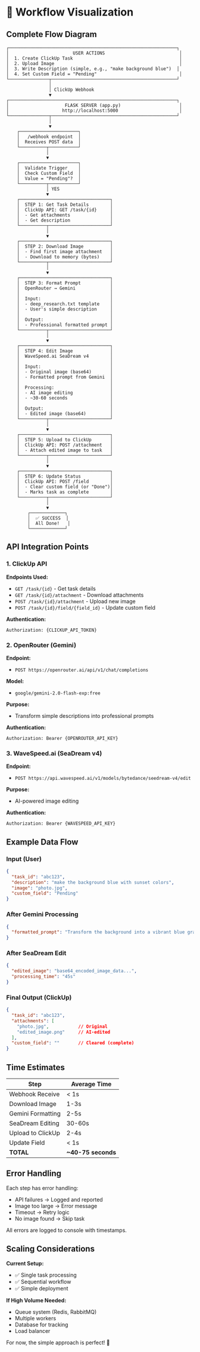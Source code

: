 # 🎨 Workflow Visualization

## Complete Flow Diagram

```
┌───────────────────────────────────────────────────────────────┐
│                        USER ACTIONS                            │
│  1. Create ClickUp Task                                        │
│  2. Upload Image                                               │
│  3. Write Description (simple, e.g., "make background blue")  │
│  4. Set Custom Field = "Pending"                               │
└───────────────┬───────────────────────────────────────────────┘
                │
                │ ClickUp Webhook
                ▼
┌───────────────────────────────────────────────────────────────┐
│                     FLASK SERVER (app.py)                      │
│                    http://localhost:5000                       │
└───────────────┬───────────────────────────────────────────────┘
                │
                ▼
    ┌──────────────────────┐
    │   /webhook endpoint  │
    │  Receives POST data  │
    └──────────┬───────────┘
               │
               ▼
    ┌──────────────────────┐
    │  Validate Trigger    │
    │  Check Custom Field  │
    │  Value = "Pending"?  │
    └──────────┬───────────┘
               │ YES
               ▼
    ┌──────────────────────────────────┐
    │  STEP 1: Get Task Details        │
    │  ClickUp API: GET /task/{id}     │
    │  - Get attachments               │
    │  - Get description               │
    └──────────┬───────────────────────┘
               │
               ▼
    ┌──────────────────────────────────┐
    │  STEP 2: Download Image          │
    │  - Find first image attachment   │
    │  - Download to memory (bytes)    │
    └──────────┬───────────────────────┘
               │
               ▼
    ┌──────────────────────────────────┐
    │  STEP 3: Format Prompt           │
    │  OpenRouter → Gemini             │
    │                                  │
    │  Input:                          │
    │  - deep_research.txt template    │
    │  - User's simple description     │
    │                                  │
    │  Output:                         │
    │  - Professional formatted prompt │
    └──────────┬───────────────────────┘
               │
               ▼
    ┌──────────────────────────────────┐
    │  STEP 4: Edit Image              │
    │  WaveSpeed.ai SeaDream v4        │
    │                                  │
    │  Input:                          │
    │  - Original image (base64)       │
    │  - Formatted prompt from Gemini  │
    │                                  │
    │  Processing:                     │
    │  - AI image editing              │
    │  - ~30-60 seconds                │
    │                                  │
    │  Output:                         │
    │  - Edited image (base64)         │
    └──────────┬───────────────────────┘
               │
               ▼
    ┌──────────────────────────────────┐
    │  STEP 5: Upload to ClickUp       │
    │  ClickUp API: POST /attachment   │
    │  - Attach edited image to task   │
    └──────────┬───────────────────────┘
               │
               ▼
    ┌──────────────────────────────────┐
    │  STEP 6: Update Status           │
    │  ClickUp API: POST /field        │
    │  - Clear custom field (or "Done")│
    │  - Marks task as complete        │
    └──────────┬───────────────────────┘
               │
               ▼
        ┌─────────────┐
        │  ✅ SUCCESS  │
        │  All Done!   │
        └─────────────┘
```

## API Integration Points

### 1. ClickUp API
**Endpoints Used:**
- `GET /task/{id}` - Get task details
- `GET /task/{id}/attachment` - Download attachments
- `POST /task/{id}/attachment` - Upload new image
- `POST /task/{id}/field/{field_id}` - Update custom field

**Authentication:**
```
Authorization: {CLICKUP_API_TOKEN}
```

### 2. OpenRouter (Gemini)
**Endpoint:**
- `POST https://openrouter.ai/api/v1/chat/completions`

**Model:**
- `google/gemini-2.0-flash-exp:free`

**Purpose:**
- Transform simple descriptions into professional prompts

**Authentication:**
```
Authorization: Bearer {OPENROUTER_API_KEY}
```

### 3. WaveSpeed.ai (SeaDream v4)
**Endpoint:**
- `POST https://api.wavespeed.ai/v1/models/bytedance/seedream-v4/edit`

**Purpose:**
- AI-powered image editing

**Authentication:**
```
Authorization: Bearer {WAVESPEED_API_KEY}
```

## Example Data Flow

### Input (User)
```json
{
  "task_id": "abc123",
  "description": "make the background blue with sunset colors",
  "image": "photo.jpg",
  "custom_field": "Pending"
}
```

### After Gemini Processing
```json
{
  "formatted_prompt": "Transform the background into a vibrant blue gradient with warm sunset tones featuring golden hour orange and pink hues, maintaining subject focus, photorealistic style, natural lighting, cinematic atmosphere, high detail, 4K quality"
}
```

### After SeaDream Edit
```json
{
  "edited_image": "base64_encoded_image_data...",
  "processing_time": "45s"
}
```

### Final Output (ClickUp)
```json
{
  "task_id": "abc123",
  "attachments": [
    "photo.jpg",           // Original
    "edited_image.png"     // AI-edited
  ],
  "custom_field": ""       // Cleared (complete)
}
```

## Time Estimates

| Step | Average Time |
|------|-------------|
| Webhook Receive | < 1s |
| Download Image | 1-3s |
| Gemini Formatting | 2-5s |
| SeaDream Editing | 30-60s |
| Upload to ClickUp | 2-4s |
| Update Field | < 1s |
| **TOTAL** | **~40-75 seconds** |

## Error Handling

Each step has error handling:
- API failures → Logged and reported
- Image too large → Error message
- Timeout → Retry logic
- No image found → Skip task

All errors are logged to console with timestamps.

## Scaling Considerations

**Current Setup:**
- ✅ Single task processing
- ✅ Sequential workflow
- ✅ Simple deployment

**If High Volume Needed:**
- Queue system (Redis, RabbitMQ)
- Multiple workers
- Database for tracking
- Load balancer

For now, the simple approach is perfect! 🎉